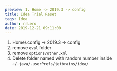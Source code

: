 ```yaml
---
preview: 1. Home -> 2019.3 -> config
title: Idea Trial Reset
tags: Idea
author: rrLero
date: 2019-12-21 09:11:00
---
```

1. Home/.config -> 2019.3 -> config 
2. remove `eval` folder
3. remove `options/other.xml`
4. Delete folder named with random number inside `~/.java/.userPrefs/jetbrains/idea/`